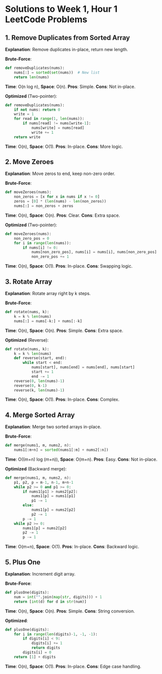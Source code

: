 # Solutions to Week 1, Hour 1 LeetCode Problems

## 1. Remove Duplicates from Sorted Array
**Explanation**: Remove duplicates in-place, return new length.

**Brute-Force**:
```python
def removeDuplicates(nums):
    nums[:] = sorted(set(nums))  # New list
    return len(nums)
```
**Time**: O(n log n), **Space**: O(n). **Pros**: Simple. **Cons**: Not in-place.

**Optimized** (Two-pointer):
```python
def removeDuplicates(nums):
    if not nums: return 0
    write = 1
    for read in range(1, len(nums)):
        if nums[read] != nums[write-1]:
            nums[write] = nums[read]
            write += 1
    return write
```
**Time**: O(n), **Space**: O(1). **Pros**: In-place. **Cons**: More logic.

## 2. Move Zeroes
**Explanation**: Move zeros to end, keep non-zero order.

**Brute-Force**:
```python
def moveZeroes(nums):
    non_zeros = [x for x in nums if x != 0]
    zeros = [0] * (len(nums) - len(non_zeros))
    nums[:] = non_zeros + zeros
```
**Time**: O(n), **Space**: O(n). **Pros**: Clear. **Cons**: Extra space.

**Optimized** (Two-pointer):
```python
def moveZeroes(nums):
    non_zero_pos = 0
    for i in range(len(nums)):
        if nums[i] != 0:
            nums[non_zero_pos], nums[i] = nums[i], nums[non_zero_pos]
            non_zero_pos += 1
```
**Time**: O(n), **Space**: O(1). **Pros**: In-place. **Cons**: Swapping logic.

## 3. Rotate Array
**Explanation**: Rotate array right by k steps.

**Brute-Force**:
```python
def rotate(nums, k):
    k = k % len(nums)
    nums[:] = nums[-k:] + nums[:-k]
```
**Time**: O(n), **Space**: O(n). **Pros**: Simple. **Cons**: Extra space.

**Optimized** (Reverse):
```python
def rotate(nums, k):
    k = k % len(nums)
    def reverse(start, end):
        while start < end:
            nums[start], nums[end] = nums[end], nums[start]
            start += 1
            end -= 1
    reverse(0, len(nums)-1)
    reverse(0, k-1)
    reverse(k, len(nums)-1)
```
**Time**: O(n), **Space**: O(1). **Pros**: In-place. **Cons**: Complex.

## 4. Merge Sorted Array
**Explanation**: Merge two sorted arrays in-place.

**Brute-Force**:
```python
def merge(nums1, m, nums2, n):
    nums1[:m+n] = sorted(nums1[:m] + nums2[:n])
```
**Time**: O((m+n) log (m+n)), **Space**: O(m+n). **Pros**: Easy. **Cons**: Not in-place.

**Optimized** (Backward merge):
```python
def merge(nums1, m, nums2, n):
    p1, p2, p = m-1, n-1, m+n-1
    while p2 >= 0 and p1 >= 0:
        if nums1[p1] > nums2[p2]:
            nums1[p] = nums1[p1]
            p1 -= 1
        else:
            nums1[p] = nums2[p2]
            p2 -= 1
        p -= 1
    while p2 >= 0:
        nums1[p] = nums2[p2]
        p2 -= 1
        p -= 1
```
**Time**: O(m+n), **Space**: O(1). **Pros**: In-place. **Cons**: Backward logic.

## 5. Plus One
**Explanation**: Increment digit array.

**Brute-Force**:
```python
def plusOne(digits):
    num = int("".join(map(str, digits))) + 1
    return [int(d) for d in str(num)]
```
**Time**: O(n), **Space**: O(n). **Pros**: Simple. **Cons**: String conversion.

**Optimized**:
```python
def plusOne(digits):
    for i in range(len(digits)-1, -1, -1):
        if digits[i] < 9:
            digits[i] += 1
            return digits
        digits[i] = 0
    return [1] + digits
```
**Time**: O(n), **Space**: O(1). **Pros**: In-place. **Cons**: Edge case handling.